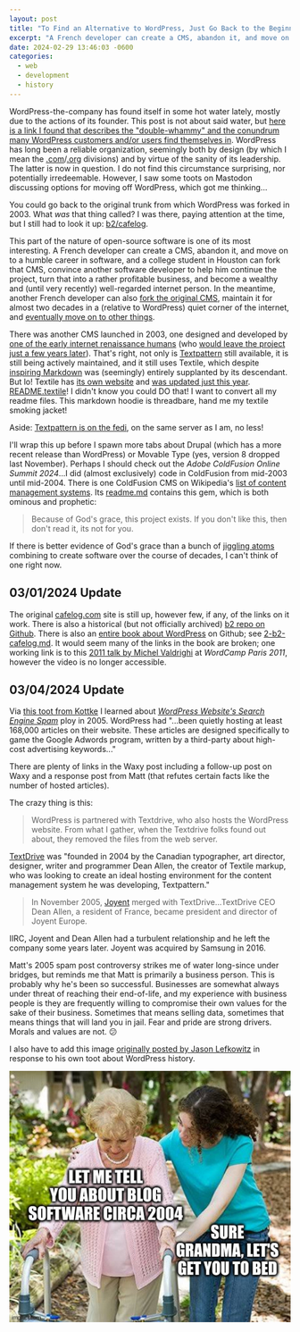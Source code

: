 ```yaml
---
layout: post
title: "To Find an Alternative to WordPress, Just Go Back to the Beginning"
excerpt: "A French developer can create a CMS, abandon it, and move on to a humble career in software, and a college student in Houston can fork that CMS, convince another software developer to help him continue the project, turn that into a rather profitable business, and become a wealthy and (until very recently) well-regarded internet person."
date: 2024-02-29 13:46:03 -0600
categories:
  - web
  - development
  - history
---
```


WordPress-the-company has found itself in some hot water lately, mostly due to the actions of its founder. This post is not about said water, but [here is a link I found that describes the "double-whammy" and the conundrum many WordPress customers and/or users find themselves in](https://tedium.co/2024/02/28/wordpress-automattic-tumblr-controversy/). WordPress has long been a reliable organization, seemingly both by design (by which I mean the [.com](https://wordpress.com/)/[.org](https://wordpress.org/) divisions) and by virtue of the sanity of its leadership. The latter is now in question. I do not find this circumstance surprising, nor potentially irredeemable. However, I saw some toots on Mastodon discussing options for moving off WordPress, which got me thinking...

You could go back to the original trunk from which WordPress was forked in 2003. What _was_ that thing called? I was there, paying attention at the time, but I still had to look it up: [b2/cafelog](https://en.wikipedia.org/wiki/WordPress#History).

This part of the nature of open-source software is one of its most interesting. A French developer can create a CMS, abandon it, and move on to a humble career in software, and a college student in Houston can fork that CMS, convince another software developer to help him continue the project, turn that into a rather profitable business, and become a wealthy and (until very recently) well-regarded internet person. In the meantime, another French developer can also [fork the original CMS](http://b2evolution.net/), maintain it for almost two decades in a (relative to WordPress) quiet corner of the internet, and [eventually move on to other things](https://fplanque.com/dev/b2evolution/18-years-of-b2evolution/).

There was another CMS launched in 2003, one designed and developed by [one of the early internet renaissance humans](/2018/01/21/dean-allen/) (who [would leave the project just a few years later](https://en.wikipedia.org/wiki/Textpattern#Developers)). That's right, not only is [Textpattern](https://textpattern.com/) still available, it is still being actively maintained, and it still uses Textile, which despite [inspiring Markdown](<https://en.wikipedia.org/wiki/Textile_(markup_language)#History>) was (seemingly) entirely supplanted by its descendant. But lo! Textile has [its own website](https://textile-lang.com/) and [was updated just this year](https://github.com/textile). [README.textile](https://github.com/textile/php-textile/blob/master/README.textile)! I didn't know you could DO that! I want to convert all my readme files. This markdown hoodie is threadbare, hand me my textile smoking jacket!

Aside: [Textpattern is on the fedi](https://indieweb.social/@textpattern), on the same server as I am, no less!

I'll wrap this up before I spawn more tabs about Drupal (which has a more recent release than WordPress) or Movable Type (yes, version 8 dropped last November). Perhaps I should check out the _Adobe ColdFusion Online Summit 2024_...I did (almost exclusively) code in ColdFusion from mid-2003 until mid-2004. There is one ColdFusion CMS on Wikipedia's [list of content management systems](https://en.wikipedia.org/wiki/List_of_content_management_systems). Its [readme.md](https://github.com/Ortus-Solutions/ContentBox/blob/master/readme.md) contains this gem, which is both ominous and prophetic:

> Because of God's grace, this project exists. If you don't like this, then don't read it, its not for you.

If there is better evidence of God's grace than a bunch of [jiggling atoms](https://www.youtube.com/watch?v=NA4odJfINkE) combining to create software over the course of decades, I can't think of one right now.


## 03/01/2024 Update

The original [cafelog.com](https://cafelog.com/) site is still up, however few, if any, of the links on it work. There is also a historical (but not officially archived) [b2 repo on Github](https://github.com/leogopal/b2). There is also an [entire book about WordPress](https://github.com/WordPress/book) on Github; see [2-b2-cafelog.md](https://github.com/WordPress/book/blob/trunk/Content/Part%201/2-b2-cafelog.md). It would seem many of the links in the book are broken; one working link is to this [2011 talk by Michel Valdrighi](https://wordpress.tv/2012/02/27/les-origines-de-wordpress-la-naissance-de-b2cafelog/) at _WordCamp Paris 2011_, however the video is no longer accessible.

## 03/04/2024 Update

Via [this toot from Kottke](https://saturation.social/@jkottke/112035323488245957) I learned about _[WordPress Website's Search Engine Spam](https://waxy.org/2005/03/wordpress_websi/)_ ploy in 2005. WordPress had "...been quietly hosting at least 168,000 articles on their website. These articles are designed specifically to game the Google Adwords program, written by a third-party about high-cost advertising keywords..."

There are plenty of links in the Waxy post including a follow-up post on Waxy and a response post from Matt (that refutes certain facts like the number of hosted articles).

The crazy thing is this:

> WordPress is partnered with Textdrive, who also hosts the WordPress website. From what I gather, when the Textdrive folks found out about, they removed the files from the web server.

[TextDrive](https://en.wikipedia.org/wiki/TextDrive) was "founded in 2004 by the Canadian typographer, art director, designer, writer and programmer Dean Allen, the creator of Textile markup, who was looking to create an ideal hosting environment for the content management system he was developing, Textpattern."

> In November 2005, [Joyent](https://en.wikipedia.org/wiki/Joyent#History) merged with TextDrive...TextDrive CEO Dean Allen, a resident of France, became president and director of Joyent Europe.

IIRC, Joyent and Dean Allen had a turbulent relationship and he left the company some years later. Joyent was acquired by Samsung in 2016.

Matt's 2005 spam post controversy strikes me of water long-since under bridges, but reminds me that Matt is primarily a business person. This is probably why he's been so successful. Businesses are somewhat always under threat of reaching their end-of-life, and my experience with business people is they are frequently willing to compromise their own values for the sake of their business. Sometimes that means selling data, sometimes that means things that will land you in jail. Fear and pride are strong drivers. Morals and values are not. 😕

I also have to add this image [originally posted by Jason Lefkowitz](https://octodon.social/@jalefkowit/112005557624794341) in response to his own toot about WordPress history.

![](/assets/2024/02/422b19f80d8e3d5f.jpeg)
